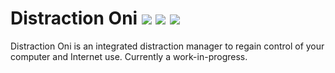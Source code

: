 # Distraction Oni [![](https://img.shields.io/github/workflow/status/pustaczek/distraction-oni/Continuous%20Integration?logo=github-actions&logoColor=white)](https://github.com/pustaczek/distraction-oni/actions) [![](https://img.shields.io/codecov/c/github/pustaczek/distraction-oni?logo=codecov&logoColor=white)](https://codecov.io/gh/pustaczek/distraction-oni) [![](https://img.shields.io/github/license/pustaczek/distraction-oni?color=success&logo=github)](https://github.com/pustaczek/distraction-oni)

Distraction Oni is an integrated distraction manager to regain control of your computer and Internet use.
Currently a work-in-progress.
